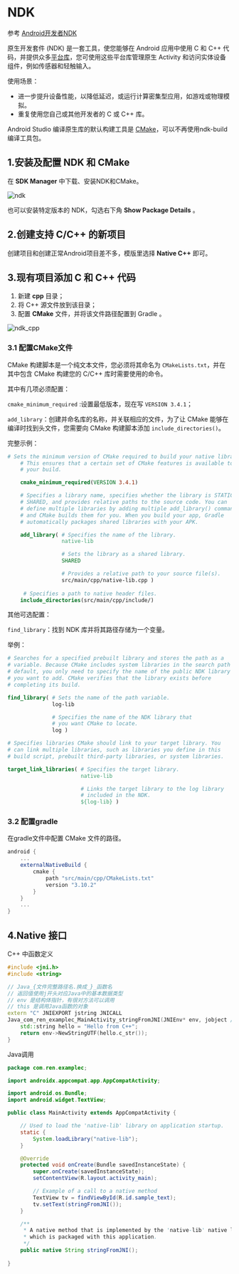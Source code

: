 # NDK

参考 [Android开发者NDK](https://developer.android.google.cn/ndk/guides?hl=zh-cn)

原生开发套件 (NDK) 是一套工具，使您能够在 Android 应用中使用 C 和 C++ 代码，并提供众多[平台库](https://developer.android.google.cn/ndk/guides/stable_apis?hl=zh-cn)，您可使用这些平台库管理原生 Activity 和访问实体设备组件，例如传感器和轻触输入。

使用场景：

- 进一步提升设备性能，以降低延迟，或运行计算密集型应用，如游戏或物理模拟。
- 重复使用您自己或其他开发者的 C 或 C++ 库。

Android Studio 编译原生库的默认构建工具是 [CMake](https://cmake.org/)，可以不再使用ndk-build 编译工具包。

## 1.安装及配置 NDK 和 CMake

在 **SDK Manager** 中下载、安装NDK和CMake。

![ndk](..\assets\ndk_download.png)

也可以安装特定版本的 NDK，勾选右下角 **Show Package Details** 。

## 2.创建支持 C/C++ 的新项目

创建项目和创建正常Android项目差不多，模版里选择 **Native C++** 即可。

## 3.现有项目添加 C 和 C++ 代码

1. 新建 **cpp** 目录；
2. 将 C++ 源文件放到该目录；
3. 配置 **CMake** 文件，并将该文件路径配置到 Gradle 。

![ndk_cpp](..\assets\ndk_cpp.png)

### 3.1 配置CMake文件

CMake 构建脚本是一个纯文本文件，您必须将其命名为 `CMakeLists.txt`，并在其中包含 CMake 构建您的 C/C++ 库时需要使用的命令。

其中有几项必须配置：

`cmake_minimum_required` :设置最低版本，现在写 `VERSION 3.4.1`；

`add_library`：创建并命名库的名称，并关联相应的文件，为了让 CMake 能够在编译时找到头文件，您需要向 CMake 构建脚本添加 `include_directories()`。

完整示例：

```cmake
# Sets the minimum version of CMake required to build your native library.
    # This ensures that a certain set of CMake features is available to
    # your build.

    cmake_minimum_required(VERSION 3.4.1)

    # Specifies a library name, specifies whether the library is STATIC or
    # SHARED, and provides relative paths to the source code. You can
    # define multiple libraries by adding multiple add_library() commands,
    # and CMake builds them for you. When you build your app, Gradle
    # automatically packages shared libraries with your APK.

    add_library( # Specifies the name of the library.
                 native-lib

                 # Sets the library as a shared library.
                 SHARED

                 # Provides a relative path to your source file(s).
                 src/main/cpp/native-lib.cpp )
                 
     # Specifies a path to native header files.
    include_directories(src/main/cpp/include/)
```

其他可选配置：

`find_library`：找到 NDK 库并将其路径存储为一个变量。

举例：

```cmake
# Searches for a specified prebuilt library and stores the path as a
# variable. Because CMake includes system libraries in the search path by
# default, you only need to specify the name of the public NDK library
# you want to add. CMake verifies that the library exists before
# completing its build.

find_library( # Sets the name of the path variable.
              log-lib

              # Specifies the name of the NDK library that
              # you want CMake to locate.
              log )

# Specifies libraries CMake should link to your target library. You
# can link multiple libraries, such as libraries you define in this
# build script, prebuilt third-party libraries, or system libraries.

target_link_libraries( # Specifies the target library.
                       native-lib

                       # Links the target library to the log library
                       # included in the NDK.
                       ${log-lib} )
```

### 3.2 配置gradle

在gradle文件中配置 CMake 文件的路径。

```groovy
android {
    ...
    externalNativeBuild {
        cmake {
            path "src/main/cpp/CMakeLists.txt"
            version "3.10.2"
        }
    }
    ...
}
```

## 4.Native 接口

C++ 中函数定义

```c++
#include <jni.h>
#include <string>

// Java_{文件完整路径名.换成_}_函数名
// 返回值使用j开头对应Java中的基本数据类型
// env 是结构体指针，有很对方法可以调用
// this 是调用Java函数的对象
extern "C" JNIEXPORT jstring JNICALL
Java_com_ren_examplec_MainActivity_stringFromJNI(JNIEnv* env, jobject /* this */) {
    std::string hello = "Hello from C++";
    return env->NewStringUTF(hello.c_str());
}
```

Java调用

```java
package com.ren.examplec;

import androidx.appcompat.app.AppCompatActivity;

import android.os.Bundle;
import android.widget.TextView;

public class MainActivity extends AppCompatActivity {

    // Used to load the 'native-lib' library on application startup.
    static {
        System.loadLibrary("native-lib");
    }

    @Override
    protected void onCreate(Bundle savedInstanceState) {
        super.onCreate(savedInstanceState);
        setContentView(R.layout.activity_main);

        // Example of a call to a native method
        TextView tv = findViewById(R.id.sample_text);
        tv.setText(stringFromJNI());
    }

    /**
     * A native method that is implemented by the 'native-lib' native library,
     * which is packaged with this application.
     */
    public native String stringFromJNI();
    
}
```

